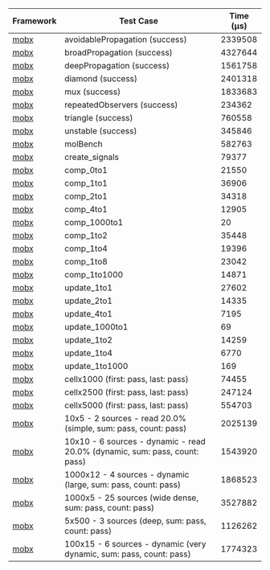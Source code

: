 | Framework | Test Case | Time (μs) |
| --- | --- | --- |
| [mobx](https://github.com/mobxjs/mobx.dart) | avoidablePropagation (success) | 2339508 |
| [mobx](https://github.com/mobxjs/mobx.dart) | broadPropagation (success) | 4327644 |
| [mobx](https://github.com/mobxjs/mobx.dart) | deepPropagation (success) | 1561758 |
| [mobx](https://github.com/mobxjs/mobx.dart) | diamond (success) | 2401318 |
| [mobx](https://github.com/mobxjs/mobx.dart) | mux (success) | 1833683 |
| [mobx](https://github.com/mobxjs/mobx.dart) | repeatedObservers (success) | 234362 |
| [mobx](https://github.com/mobxjs/mobx.dart) | triangle (success) | 760558 |
| [mobx](https://github.com/mobxjs/mobx.dart) | unstable (success) | 345846 |
| [mobx](https://github.com/mobxjs/mobx.dart) | molBench | 582763 |
| [mobx](https://github.com/mobxjs/mobx.dart) | create_signals | 79377 |
| [mobx](https://github.com/mobxjs/mobx.dart) | comp_0to1 | 21550 |
| [mobx](https://github.com/mobxjs/mobx.dart) | comp_1to1 | 36906 |
| [mobx](https://github.com/mobxjs/mobx.dart) | comp_2to1 | 34318 |
| [mobx](https://github.com/mobxjs/mobx.dart) | comp_4to1 | 12905 |
| [mobx](https://github.com/mobxjs/mobx.dart) | comp_1000to1 | 20 |
| [mobx](https://github.com/mobxjs/mobx.dart) | comp_1to2 | 35448 |
| [mobx](https://github.com/mobxjs/mobx.dart) | comp_1to4 | 19396 |
| [mobx](https://github.com/mobxjs/mobx.dart) | comp_1to8 | 23042 |
| [mobx](https://github.com/mobxjs/mobx.dart) | comp_1to1000 | 14871 |
| [mobx](https://github.com/mobxjs/mobx.dart) | update_1to1 | 27602 |
| [mobx](https://github.com/mobxjs/mobx.dart) | update_2to1 | 14335 |
| [mobx](https://github.com/mobxjs/mobx.dart) | update_4to1 | 7195 |
| [mobx](https://github.com/mobxjs/mobx.dart) | update_1000to1 | 69 |
| [mobx](https://github.com/mobxjs/mobx.dart) | update_1to2 | 14259 |
| [mobx](https://github.com/mobxjs/mobx.dart) | update_1to4 | 6770 |
| [mobx](https://github.com/mobxjs/mobx.dart) | update_1to1000 | 169 |
| [mobx](https://github.com/mobxjs/mobx.dart) | cellx1000 (first: pass, last: pass) | 74455 |
| [mobx](https://github.com/mobxjs/mobx.dart) | cellx2500 (first: pass, last: pass) | 247124 |
| [mobx](https://github.com/mobxjs/mobx.dart) | cellx5000 (first: pass, last: pass) | 554703 |
| [mobx](https://github.com/mobxjs/mobx.dart) | 10x5 - 2 sources - read 20.0% (simple, sum: pass, count: pass) | 2025139 |
| [mobx](https://github.com/mobxjs/mobx.dart) | 10x10 - 6 sources - dynamic - read 20.0% (dynamic, sum: pass, count: pass) | 1543920 |
| [mobx](https://github.com/mobxjs/mobx.dart) | 1000x12 - 4 sources - dynamic (large, sum: pass, count: pass) | 1868523 |
| [mobx](https://github.com/mobxjs/mobx.dart) | 1000x5 - 25 sources (wide dense, sum: pass, count: pass) | 3527882 |
| [mobx](https://github.com/mobxjs/mobx.dart) | 5x500 - 3 sources (deep, sum: pass, count: pass) | 1126262 |
| [mobx](https://github.com/mobxjs/mobx.dart) | 100x15 - 6 sources - dynamic (very dynamic, sum: pass, count: pass) | 1774323 |

